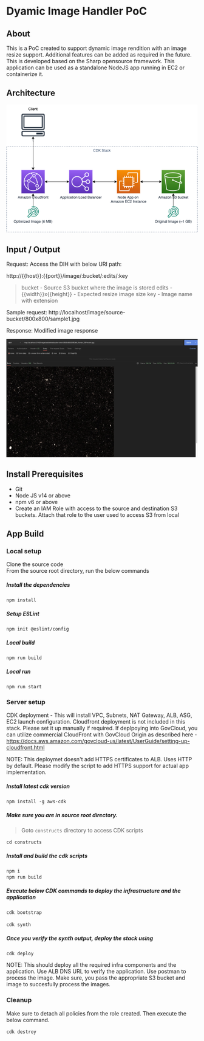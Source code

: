 # Dyamic Image Handler PoC

## About

This is a PoC created to support dynamic image rendition with an image resize support. Additional features can be added as required in the future. This is developed based on the Sharp opensource framework. This application can be used as a standalone NodeJS app running in EC2 or containerize it.

## Architecture

![image](./arch-diagram.png)

## Input / Output

Request:
Access the DIH with below URI path:

http://{{host}}:{{port}}/image/:bucket/:edits/:key

> bucket - Source S3 bucket where the image is stored
> edits - {{width}}x{{height}} - Expected resize image size
> key - Image name with extension

Sample request:
http://localhost/image/source-bucket/800x800/sample1.jpg

Response:
Modified image response

![image](./postmanrequest.png)

## Install Prerequisites

- Git
- Node JS v14 or above
- npm v6 or above
- Create an IAM Role with access to the source and destination S3 buckets. Attach that role to the user used to access S3 from local

## App Build

### Local setup

Clone the source code  
From the source root directory, run the below commands

##### Install the dependencies

```
npm install
```

##### Setup ESLint

```
npm init @eslint/config
```

##### Local build

```
npm run build
```

##### Local run

```
npm run start
```

### Server setup

CDK deployment - This will install VPC, Subnets, NAT Gateway, ALB, ASG, EC2 launch configuration. Cloudfront deployment is not included in this stack. Please set it up manually if required. If deplpoying into GovCloud, you can utilize commercial CloudFront with GovCloud Origin as described here - https://docs.aws.amazon.com/govcloud-us/latest/UserGuide/setting-up-cloudfront.html

NOTE: This deploymet doesn't add HTTPS certificates to ALB. Uses HTTP by default. Please modify the script to add HTTPS support for actual app implementation.


#####  Install latest cdk version

```
npm install -g aws-cdk
```


#####  Make sure you are in source root directory.

>Goto `constructs` directory to access CDK scripts 

```
cd constructs
```

#####  Install and build the cdk scripts

```
npm i
npm run build
```

##### Execute below CDK commands to deploy the infrastructure and the application

```
cdk bootstrap

cdk synth

```

##### Once you verify the synth output, deploy the stack using

```
cdk deploy
```

NOTE: This should deploy all the required infra components and the application. Use ALB DNS URL to verify the application. Use postman to process the image. Make sure, you pass the appropriate S3 bucket and image to succesfully process the images.

### Cleanup

Make sure to detach all policies from the role created. Then execute the below command.

```
cdk destroy
```

